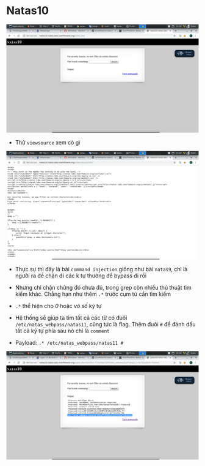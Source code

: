 # Natas10

![1](image/1.png)

- Thử `viewsource` xem có gì

![2](image/2.png)

- Thực sự thì đây là bài `command injection` giống như bài `natas9`, chỉ là người ra đề chặn đi các k tự thường để bypass đi rồi

- Nhưng chỉ chặn chừng đó chưa đủ, trong grep còn nhiều thủ thuật tìm kiếm khác. Chẳng hạn như thêm `.*` trước cụm từ cần tìm kiếm

- `.*` thể hiện cho *0* hoặc *vô số* ký tự

- Hệ thống sẽ giúp ta tìm tất cả các từ có đuôi `/etc/natas_webpass/natas11`, cũng tức là flag. Thêm đuôi `#` để đánh dấu tất cả ký tự phía sau nó chỉ là `comment`

- Payload: `.* /etc/natas_webpass/natas11 #`

![3](image/3.png)

